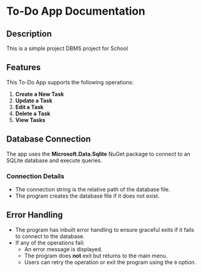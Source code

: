 # To-Do App Documentation

## Description
This is a simple project DBMS project for School

## Features
This To-Do App supports the following operations:

1. **Create a New Task**
2. **Update a Task**
3. **Edit a Task**
4. **Delete a Task**
5. **View Tasks**

## Database Connection
The app uses the **Microsoft.Data.Sqlite** NuGet package to connect to an SQLite database and execute queries.

### Connection Details
- The connection string is the relative path of the database file.
- The program creates the database file if it does not exist.

## Error Handling
- The program has inbuilt error handling to ensure graceful exits if it fails to connect to the database.
- If any of the operations fail:
  - An error message is displayed.
  - The program does **not** exit but returns to the main menu.
  - Users can retry the operation or exit the program using the `0` option.
